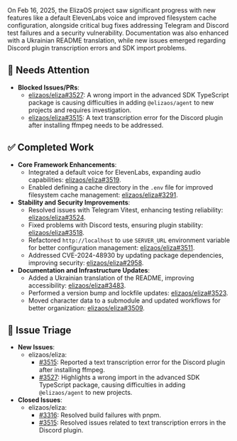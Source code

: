 On Feb 16, 2025, the ElizaOS project saw significant progress with new features like a default ElevenLabs voice and improved filesystem cache configuration, alongside critical bug fixes addressing Telegram and Discord test failures and a security vulnerability. Documentation was also enhanced with a Ukrainian README translation, while new issues emerged regarding Discord plugin transcription errors and SDK import problems.

## 🚨 Needs Attention
- **Blocked Issues/PRs**:
    - [elizaos/eliza#3527](https://github.com/elizaos/eliza/issues/3527): A wrong import in the advanced SDK TypeScript package is causing difficulties in adding `@elizaos/agent` to new projects and requires investigation.
    - [elizaos/eliza#3515](https://github.com/elizaos/eliza/issues/3515): A text transcription error for the Discord plugin after installing ffmpeg needs to be addressed.

## ✅ Completed Work
- **Core Framework Enhancements**:
    - Integrated a default voice for ElevenLabs, expanding audio capabilities: [elizaos/eliza#3519](https://github.com/elizaos/eliza/pull/3519).
    - Enabled defining a cache directory in the `.env` file for improved filesystem cache management: [elizaos/eliza#3291](https://github.com/elizaos/eliza/pull/3291).
- **Stability and Security Improvements**:
    - Resolved issues with Telegram Vitest, enhancing testing reliability: [elizaos/eliza#3524](https://github.com/elizaos/eliza/pull/3524).
    - Fixed problems with Discord tests, ensuring plugin stability: [elizaos/eliza#3518](https://github.com/elizaos/eliza/pull/3518).
    - Refactored `http://localhost` to use `SERVER_URL` environment variable for better configuration management: [elizaos/eliza#3511](https://github.com/elizaos/eliza/pull/3511).
    - Addressed CVE-2024-48930 by updating package dependencies, improving security: [elizaos/eliza#2958](https://github.com/elizaos/eliza/pull/2958).
- **Documentation and Infrastructure Updates**:
    - Added a Ukrainian translation of the README, improving accessibility: [elizaos/eliza#3483](https://github.com/elizaos/eliza/pull/3483).
    - Performed a version bump and lockfile updates: [elizaos/eliza#3523](https://github.com/elizaos/eliza/pull/3523).
    - Moved character data to a submodule and updated workflows for better organization: [elizaos/eliza#3509](https://github.com/elizaos/eliza/pull/3509).

## 🐞 Issue Triage
- **New Issues**:
    - elizaos/eliza:
        - [#3515](https://github.com/elizaos/eliza/issues/3515): Reported a text transcription error for the Discord plugin after installing ffmpeg.
        - [#3527](https://github.com/elizaos/eliza/issues/3527): Highlights a wrong import in the advanced SDK TypeScript package, causing difficulties in adding `@elizaos/agent` to new projects.
- **Closed Issues**:
    - elizaos/eliza:
        - [#3316](https://github.com/elizaos/eliza/issues/3316): Resolved build failures with pnpm.
        - [#3515](https://github.com/elizaos/eliza/issues/3515): Resolved issues related to text transcription errors in the Discord plugin.